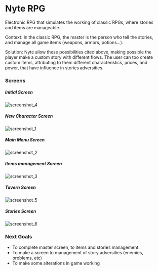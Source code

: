 # Nyte RPG

Electronic RPG that simulates the working of classic RPGs, where stories and items are manageable. 

Context: In the classic RPG, the master is the person who tell the stories, and manage all game items (weapons, armors, potions...). 

Solution: Nyte allow these possibilities cited above, making possible the player make a custom story with different flows. The user can too create custom items, attributing to them different characteristics, prices, and power, that have influence in stories adversities.

### Screens

##### Initial Screen

![screenshot_4](https://user-images.githubusercontent.com/16262664/51803936-d0a1e400-2241-11e9-8dde-dc8e6ca826d5.png)

##### New Character Screen

![screenshot_1](https://user-images.githubusercontent.com/16262664/51803938-de576980-2241-11e9-888c-c199bbb5c94b.png)

##### Main Menu Screen

![screenshot_2](https://user-images.githubusercontent.com/16262664/51803941-eca58580-2241-11e9-8600-2f952fbd626d.png)

##### Items management Screen

![screenshot_3](https://user-images.githubusercontent.com/16262664/51803949-fe872880-2241-11e9-83de-e74e4baa45a2.png)

##### Tavern Screen

![screenshot_5](https://user-images.githubusercontent.com/16262664/51803957-0fd03500-2242-11e9-8b4c-73b6bc31ffea.png)

##### Stories Screen

![screenshot_6](https://user-images.githubusercontent.com/16262664/51803963-1d85ba80-2242-11e9-917d-6bc8180bd75b.png)


### Next Goals
  - To complete master screen, to items and stories management.
  - To make a screen to management of story adversities (enemies, problems, etc)
  - To make some alterations in game working
